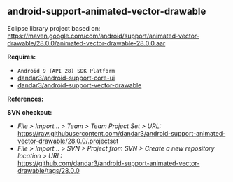 ## android-support-animated-vector-drawable

Eclipse library project based on:<br/>
https://maven.google.com/com/android/support/animated-vector-drawable/28.0.0/animated-vector-drawable-28.0.0.aar

**Requires:**
- `Android 9 (API 28) SDK Platform`
- [dandar3/android-support-core-ui](https://github.com/dandar3/android-support-core-ui/tree/28.0.0)
- [dandar3/android-support-vector-drawable](https://github.com/dandar3/android-support-vector-drawable/tree/28.0.0)

**References:**


**SVN checkout:**
- _File > Import... > Team > Team Project Set > URL:_<br/>
  https://raw.githubusercontent.com/dandar3/android-support-animated-vector-drawable/28.0.0/.projectset
- _File > Import... > SVN > Project from SVN > Create a new repository location > URL:_<br/>
  https://github.com/dandar3/android-support-animated-vector-drawable/tags/28.0.0
